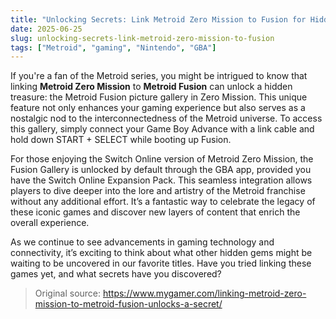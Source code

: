 ```yaml
---
title: "Unlocking Secrets: Link Metroid Zero Mission to Fusion for Hidden Content"
date: 2025-06-25
slug: unlocking-secrets-link-metroid-zero-mission-to-fusion
tags: ["Metroid", "gaming", "Nintendo", "GBA"]
---
```


If you're a fan of the Metroid series, you might be intrigued to know that linking **Metroid Zero Mission** to **Metroid Fusion** can unlock a hidden treasure: the Metroid Fusion picture gallery in Zero Mission. This unique feature not only enhances your gaming experience but also serves as a nostalgic nod to the interconnectedness of the Metroid universe. To access this gallery, simply connect your Game Boy Advance with a link cable and hold down START + SELECT while booting up Fusion.

For those enjoying the Switch Online version of Metroid Zero Mission, the Fusion Gallery is unlocked by default through the GBA app, provided you have the Switch Online Expansion Pack. This seamless integration allows players to dive deeper into the lore and artistry of the Metroid franchise without any additional effort. It’s a fantastic way to celebrate the legacy of these iconic games and discover new layers of content that enrich the overall experience.

As we continue to see advancements in gaming technology and connectivity, it’s exciting to think about what other hidden gems might be waiting to be uncovered in our favorite titles. Have you tried linking these games yet, and what secrets have you discovered?

> Original source: https://www.mygamer.com/linking-metroid-zero-mission-to-metroid-fusion-unlocks-a-secret/